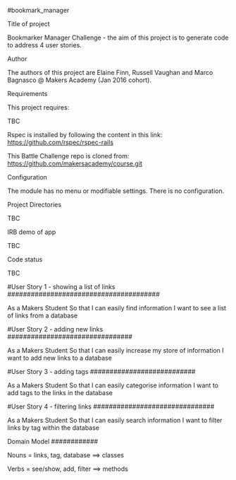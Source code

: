 #bookmark_manager

Title of project

Bookmarker Manager Challenge - the aim of this project is to generate code to address 4 user stories.

Author

The authors of this project are Elaine Finn, Russell Vaughan and Marco Bagnasco @ Makers Academy (Jan 2016 cohort). 

Requirements

This project requires:

TBC

Rspec is installed by following the content in this link: https://github.com/rspec/rspec-rails

This Battle Challenge repo is cloned from: https://github.com/makersacademy/course.git

Configuration

The module has no menu or modifiable settings. There is no configuration.

Project Directories

TBC

IRB demo of app

TBC

Code status

TBC

 

#User Story 1 - showing a list of links
#######################################

As a Makers Student
So that I can easily find information
I want to see a list of links from a database

#User Story 2 - adding new links
################################

As a Makers Student
So that I can easily increase my store of information
I want to add new links to a database

#User Story 3 - adding tags
###########################

As a Makers Student
So that I can easily categorise information 
I want to add tags to the links in the database

#User Story 4 - filtering links
###############################

As a Makers Student
So that I can easily search information 
I want to filter links by tag within the database


Domain Model
############

Nouns = links, tag, database ==> classes

Verbs = see/show, add, filter ==> methods


